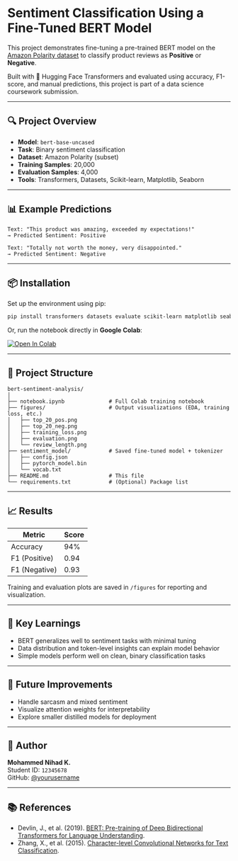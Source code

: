 
# Sentiment Classification Using a Fine-Tuned BERT Model

This project demonstrates fine-tuning a pre-trained BERT model on the [Amazon Polarity dataset](https://huggingface.co/datasets/amazon_polarity) to classify product reviews as **Positive** or **Negative**.

Built with 🤗 Hugging Face Transformers and evaluated using accuracy, F1-score, and manual predictions, this project is part of a data science coursework submission.

---

## 🔍 Project Overview

- **Model**: `bert-base-uncased`
- **Task**: Binary sentiment classification
- **Dataset**: Amazon Polarity (subset)
- **Training Samples**: 20,000
- **Evaluation Samples**: 4,000
- **Tools**: Transformers, Datasets, Scikit-learn, Matplotlib, Seaborn

---

## 📊 Example Predictions

```
Text: "This product was amazing, exceeded my expectations!"
→ Predicted Sentiment: Positive

Text: "Totally not worth the money, very disappointed."
→ Predicted Sentiment: Negative
```

---

## 📦 Installation

Set up the environment using pip:

```bash
pip install transformers datasets evaluate scikit-learn matplotlib seaborn
```

Or, run the notebook directly in **Google Colab**:

[![Open In Colab](https://colab.research.google.com/assets/colab-badge.svg)](https://colab.research.google.com/github/yourusername/bert-sentiment-analysis/blob/main/notebook.ipynb)

---

## 📁 Project Structure

```
bert-sentiment-analysis/
│
├── notebook.ipynb              # Full Colab training notebook
├── figures/                    # Output visualizations (EDA, training loss, etc.)
│   ├── top_20_pos.png
│   ├── top_20_neg.png
│   ├── training_loss.png
│   ├── evaluation.png
│   └── review_length.png
├── sentiment_model/            # Saved fine-tuned model + tokenizer
│   ├── config.json
│   ├── pytorch_model.bin
│   └── vocab.txt
├── README.md                   # This file
└── requirements.txt            # (Optional) Package list
```

---

## 📈 Results

| Metric       | Score |
|--------------|-------|
| Accuracy     | 94%   |
| F1 (Positive)| 0.94  |
| F1 (Negative)| 0.93  |

Training and evaluation plots are saved in `/figures` for reporting and visualization.

---

## 🧠 Key Learnings

- BERT generalizes well to sentiment tasks with minimal tuning
- Data distribution and token-level insights can explain model behavior
- Simple models perform well on clean, binary classification tasks

---

## 🧪 Future Improvements

- Handle sarcasm and mixed sentiment
- Visualize attention weights for interpretability
- Explore smaller distilled models for deployment

---

## 👤 Author

**Mohammed Nihad K.**  
Student ID: `12345678`  
GitHub: [@yourusername](https://github.com/yourusername)

---

## 📚 References

- Devlin, J., et al. (2019). [BERT: Pre-training of Deep Bidirectional Transformers for Language Understanding](https://arxiv.org/abs/1810.04805).
- Zhang, X., et al. (2015). [Character-level Convolutional Networks for Text Classification](https://arxiv.org/abs/1509.01626).
